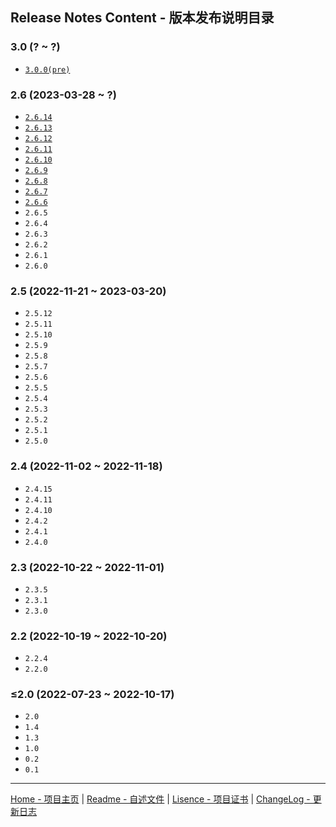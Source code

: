 Release Notes Content - 版本发布说明目录
---------------------------------------

### 3.0 (? ~ ?)

* [`3.0.0(pre)`](3.0.0/News.md)

### 2.6 (2023-03-28 ~ ?)

* [`2.6.14`](2.6.14/News.md)
* [`2.6.13`](2.6.13/News.md)
* [`2.6.12`](2.6.12/News.md)
* [`2.6.11`](2.6.11/News.md)
* [`2.6.10`](2.6.10/News.md)
* [`2.6.9`](2.6.9/News.md)
* [`2.6.8`](2.6.8/News.md)
* [`2.6.7`](2.6.7/News.md)
* [`2.6.6`](2.6.6/News.md)
* `2.6.5`
* `2.6.4`
* `2.6.3`
* `2.6.2`
* `2.6.1`
* `2.6.0`

### 2.5 (2022-11-21 ~ 2023-03-20)

* `2.5.12`
* `2.5.11`
* `2.5.10`
* `2.5.9`
* `2.5.8`
* `2.5.7`
* `2.5.6`
* `2.5.5`
* `2.5.4`
* `2.5.3`
* `2.5.2`
* `2.5.1`
* `2.5.0`

### 2.4 (2022-11-02 ~ 2022-11-18)

* `2.4.15`
* `2.4.11`
* `2.4.10`
* `2.4.2`
* `2.4.1`
* `2.4.0`

### 2.3 (2022-10-22 ~ 2022-11-01)

* `2.3.5`
* `2.3.1`
* `2.3.0`

### 2.2 (2022-10-19 ~ 2022-10-20)

* `2.2.4`
* `2.2.0`

### ≤2.0 (2022-07-23 ~ 2022-10-17)

* `2.0`
* `1.4`
* `1.3`
* `1.0`
* `0.2`
* `0.1`

---
[Home - 项目主页](../../) | [Readme - 自述文件](../../README.md) | [Lisence - 项目证书](../../LICENSE.txt) | [ChangeLog - 更新日志](../../CHANGELOG.md)